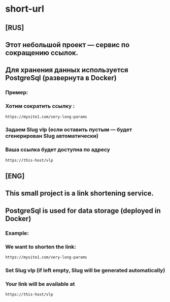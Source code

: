 # short-url
## [RUS]
## Этот небольшой проект — сервис по сокращению ссылок.
## Для хранения данных используется PostgreSql (развернута в Docker)

### Пример:
### Хотим сократить ссылку :

```sh
https://mysite1.com/very-long-params
```
### Задаем Slug vlp (если оставить пустым — будет сгенерирован Slug автоматически)
### Ваша ссылка будет доступна по адресу
```sh
https://this-host/vlp
```

## [ENG]
## This small project is a link shortening service.
## PostgreSql is used for data storage (deployed in Docker)

### Example:
### We want to shorten the link:

```sh
https://mysite1.com/very-long-params
```
### Set Slug vlp (if left empty, Slug will be generated automatically)
### Your link will be available at
```sh
https://this-host/vlp
```
